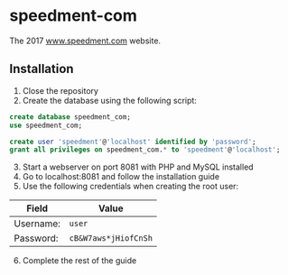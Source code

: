 # speedment-com
The 2017 www.speedment.com website.

## Installation
1. Close the repository
2. Create the database using the following script:
```sql
create database speedment_com;
use speedment_com;

create user 'speedment'@'localhost' identified by 'password';
grant all privileges on speedment_com.* to 'speedment'@'localhost';
```

3. Start a webserver on port 8081 with PHP and MySQL installed
4. Go to localhost:8081 and follow the installation guide
5. Use the following credentials when creating the root user:

| Field      | Value                |
| ---------- | -------------------- |
| Username:  | `user`               |
| Password:  | `cB&W7aws*jHiofCnSh` |

6. Complete the rest of the guide
